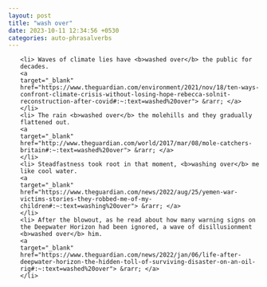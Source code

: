 ```yaml
---
layout: post
title: "wash over"
date: 2023-10-11 12:34:56 +0530
categories: auto-phrasalverbs
---
```

<ol>

    <li> Waves of climate lies have <b>washed over</b> the public for decades.
    <a 
    target="_blank" 
    href="https://www.theguardian.com/environment/2021/nov/18/ten-ways-confront-climate-crisis-without-losing-hope-rebecca-solnit-reconstruction-after-covid#:~:text=washed%20over"> &rarr; </a>
    </li>
    <li> The rain <b>washed over</b> the molehills and they gradually flattened out.
    <a 
    target="_blank" 
    href="http://www.theguardian.com/world/2017/mar/08/mole-catchers-britain#:~:text=washed%20over"> &rarr; </a>
    </li>
    <li> Steadfastness took root in that moment, <b>washing over</b> me like cool water.
    <a 
    target="_blank" 
    href="https://www.theguardian.com/news/2022/aug/25/yemen-war-victims-stories-they-robbed-me-of-my-children#:~:text=washing%20over"> &rarr; </a>
    </li>
    <li> After the blowout, as he read about how many warning signs on the Deepwater Horizon had been ignored, a wave of disillusionment <b>washed over</b> him.
    <a 
    target="_blank" 
    href="https://www.theguardian.com/news/2022/jan/06/life-after-deepwater-horizon-the-hidden-toll-of-surviving-disaster-on-an-oil-rig#:~:text=washed%20over"> &rarr; </a>
    </li>